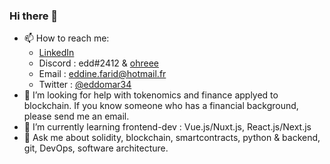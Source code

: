 ### Hi there 👋
- 📫 How to reach me: 
  - [LinkedIn](https://www.linkedin.com/in/eddineomar/)
  - Discord : edd#2412 & [ohreee](https://discord.com/channels/818079985428201513/819342505510305792/839913952414662717)
  - Email : [eddine.farid@hotmail.fr](mailto:eddine.farid@hotmail.fr)
  - Twitter : [@eddomar34](https://twitter.com/edomar34/)
- 🤔 I’m looking for help with tokenomics and finance applyed to blockchain. If you know someone who has a financial background, please send me an email.
- 🌱 I’m currently learning frontend-dev : Vue.js/Nuxt.js, React.js/Next.js
- 💬 Ask me about solidity, blockchain, smartcontracts, python & backend, git, DevOps, software architecture.
